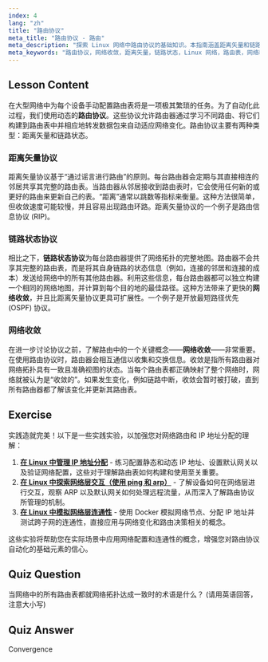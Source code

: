 ```yaml
---
index: 4
lang: "zh"
title: "路由协议"
meta_title: "路由协议 - 路由"
meta_description: "探索 Linux 网络中路由协议的基础知识。本指南涵盖距离矢量和链路状态协议、网络收敛，以及路由器如何构建和维护路由表。一份适合初学者的完美教程。"
meta_keywords: "路由协议，网络收敛，距离矢量，链路状态，Linux 网络，路由表，网络教程，初学者指南，路由器通信"
---
```


## Lesson Content

在大型网络中为每个设备手动配置路由表将是一项极其繁琐的任务。为了自动化此过程，我们使用动态的**路由协议**。这些协议允许路由器通过学习不同路由、将它们构建到路由表中并相应地转发数据包来自动适应网络变化。路由协议主要有两种类型：距离矢量和链路状态。

### 距离矢量协议

距离矢量协议基于“通过谣言进行路由”的原则。每台路由器会定期与其直接相连的邻居共享其完整的路由表。当路由器从邻居接收到路由表时，它会使用任何新的或更好的路由来更新自己的表。“距离”通常以跳数等指标来衡量。这种方法很简单，但收敛速度可能较慢，并且容易出现路由环路。距离矢量协议的一个例子是路由信息协议 (RIP)。

### 链路状态协议

相比之下，**链路状态协议**为每台路由器提供了网络拓扑的完整地图。路由器不会共享其完整的路由表，而是将其自身链路的状态信息（例如，连接的邻居和连接的成本）发送给网络中的所有其他路由器。利用这些信息，每台路由器都可以独立构建一个相同的网络地图，并计算到每个目的地的最佳路径。这种方法带来了更快的**网络收敛**，并且比距离矢量协议更具可扩展性。一个例子是开放最短路径优先 (OSPF) 协议。

### 网络收敛

在进一步讨论协议之前，了解路由中的一个关键概念——**网络收敛**——非常重要。在使用路由协议时，路由器会相互通信以收集和交换信息。收敛是指所有路由器对网络拓扑具有一致且准确视图的状态。当每个路由表都正确映射了整个网络时，网络就被认为是“收敛的”。如果发生变化，例如链路中断，收敛会暂时被打破，直到所有路由器都了解该变化并更新其路由表。

## Exercise

实践造就完美！以下是一些实践实验，以加强您对网络路由和 IP 地址分配的理解：

1.  **[在 Linux 中管理 IP 地址分配](https://labex.io/zh/labs/comptia-manage-ip-addressing-in-linux-592736)** - 练习配置静态和动态 IP 地址、设置默认网关以及验证网络配置，这些对于理解路由表如何构建和使用至关重要。
2.  **[在 Linux 中探索网络层交互（使用 ping 和 arp）](https://labex.io/zh/labs/comptia-explore-network-layer-interaction-with-ping-and-arp-in-linux-592746)** - 了解设备如何在网络层进行交互，观察 ARP 以及默认网关如何处理远程流量，从而深入了解路由协议所管理的机制。
3.  **[在 Linux 中模拟网络层连通性](https://labex.io/zh/labs/comptia-simulate-network-layer-connectivity-in-linux-592752)** - 使用 Docker 模拟网络节点、分配 IP 地址并测试跨子网的连通性，直接应用与网络变化和路由决策相关的概念。

这些实验将帮助您在实际场景中应用网络配置和连通性的概念，增强您对路由协议自动化的基础元素的信心。

## Quiz Question

当网络中的所有路由表都就网络拓扑达成一致时的术语是什么？ (请用英语回答，注意大小写)

## Quiz Answer

Convergence
